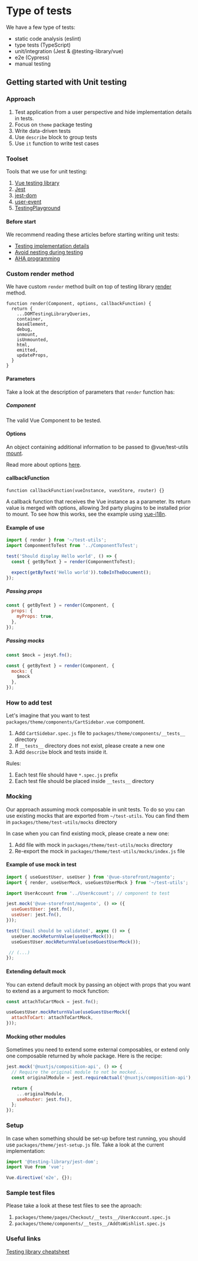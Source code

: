 # Type of tests

We have a few type of tests:
- static code analysis (eslint)
- type tests (TypeScript)
- unit/integration (Jest & @testing-library/vue)
- e2e (Cypress)
- manual testing

## Getting started with Unit testing

### Approach

1. Test application from a user perspective and hide implementation details in tests.
2. Focus on `theme` package testing
3. Write data-driven tests
4. Use `describe` block to group tests
5. Use `it` function to write test cases

### Toolset
Tools that we use for unit testing:
1. [Vue testing library](https://testing-library.com/docs/vue-testing-library/intro/)
2. [Jest](https://jestjs.io/)
3. [jest-dom](https://github.com/testing-library/jest-dom)
4. [user-event](https://testing-library.com/docs/ecosystem-user-event/)
5. [TestingPlayground](https://chrome.google.com/webstore/detail/testing-playground/hejbmebodbijjdhflfknehhcgaklhano?hl=en)

#### Before start
We recommend reading these articles before starting writing unit tests:

- [Testing implementation details](https://kentcdodds.com/blog/testing-implementation-details)
- [Avoid nesting during testing](https://kentcdodds.com/blog/avoid-nesting-when-youre-testing)
- [AHA programming](https://kentcdodds.com/blog/aha-programming)

### Custom render method
We have custom `render` method built on top of testing library [render](https://testing-library.com/docs/vue-testing-library/api#rendercomponent-options-callback) method.

```
function render(Component, options, callbackFunction) {
  return {
    ...DOMTestingLibraryQueries,
    container,
    baseElement,
    debug,
    unmount,
    isUnmounted,
    html,
    emitted,
    updateProps,
  }
}
```

#### Parameters
Take a look at the description of parameters that `render` function has:

##### Component
The valid Vue Component to be tested.

#### Options
An object containing additional information to be passed to @vue/test-utils [mount](https://vue-test-utils.vuejs.org/api/options.html#mounting-options).

Read more about options [here](https://testing-library.com/docs/vue-testing-library/api#options).

#### callbackFunction

`function callbackFunction(vueInstance, vuexStore, router) {}`

A callback function that receives the Vue instance as a parameter.
Its return value is merged with options, allowing 3rd party plugins
to be installed prior to mount. To see how this works, see the example using [vue-i18n](https://github.com/testing-library/vue-testing-library/blob/main/src/__tests__/translations-vue-i18n.js).

#### Example of use

```js
import { render } from '~/test-utils';
import ComponmentToTest from '../ComponentToTest';

test('Should display Hello world', () => {
  const { getByText } = render(ComponmentToTest);

  expect(getByText('Hello world')).toBeInTheDocument();
});
```

##### Passing props

```js
const { getByText } = render(Component, {
  props: {
    myProps: true,
  },
});
```

##### Passing mocks
```js
const $mock = jesyt.fn();

const { getByText } = render(Component, {
  mocks: {
    $mock
  },
});
```

### How to add test
Let's imagine that you want to test `packages/theme/components/CartSidebar.vue` component.
1. Add `CartSidebar.spec.js` file to `packages/theme/components/__tests__` directory
2. If `__tests__` directory does not exist, please create a new one
3. Add `describe` block and tests inside it.

Rules:
1. Each test file should have `*.spec.js` prefix
2. Each test file should be placed inside `__tests__` directory

### Mocking

Our approach assuming mock composable in unit tests.
To do so you can use existing mocks that are exported from `~/test-utils`.
You can find them in `packages/theme/test-utils/mocks` directory

In case when you can find existing mock, please create a new one:
1. Add file with mock in `packages/theme/test-utils/mocks` directory
2. Re-export the mock in `packages/theme/test-utils/mocks/index.js` file

#### Example of use mock in test

```js
import { useGuestUser, useUser } from '@vue-storefront/magento';
import { render, useUserMock, useGuestUserMock } from '~/test-utils';

import UserAccount from '../UserAccount'; // component to test

jest.mock('@vue-storefront/magento', () => ({
  useGuestUser: jest.fn(),
  useUser: jest.fn(),
}));

test('Email should be validated', async () => {
  useUser.mockReturnValue(useUserMock());
  useGuestUser.mockReturnValue(useGuestUserMock());

 // (...)
});
```

#### Extending default mock
You can extend default mock by passing an object with props
that you want to extend as a argument to mock function:

```js
const attachToCartMock = jest.fn();

useGuestUser.mockReturnValue(useGuestUserMock({
  attachToCart: attachToCartMock,
}));
```

#### Mocking other modules
Sometimes you need to extend some external composables,
or extend only one composable returned by whole package.
Here is the recipe:

```js
jest.mock('@nuxtjs/composition-api', () => {
  // Require the original module to not be mocked...
  const originalModule = jest.requireActual('@nuxtjs/composition-api');

  return {
    ...originalModule,
    useRouter: jest.fn(),
  };
});
```

### Setup

In case when something should be set-up before test running, you should use `packages/theme/jest-setup.js` file.
Take a look at the current implementation:

```js
import '@testing-library/jest-dom';
import Vue from 'vue';

Vue.directive('e2e', {});
```

### Sample test files
Please take a look at these test files to see the aproach:
1. `packages/theme/pages/Checkout/__tests__/UserAccount.spec.js`
2. `packages/theme/components/__tests__/AddtoWishlist.spec.js`

### Useful links
[Testing library cheatsheet](https://testing-library.com/docs/vue-testing-library/cheatsheet)
